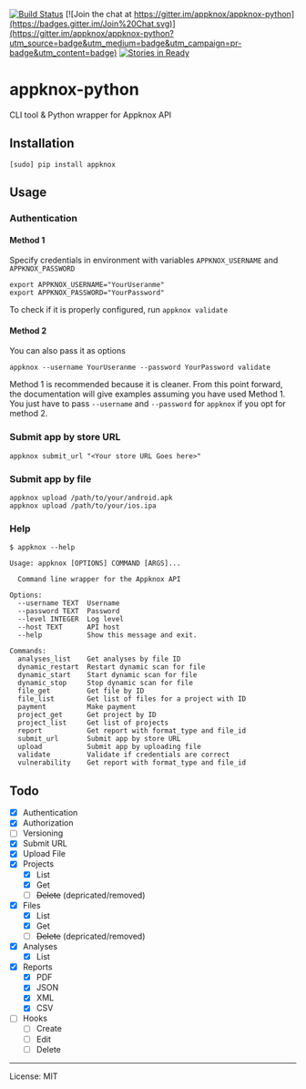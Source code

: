 [![Build Status](https://travis-ci.org/appknox/appknox-python.svg)](https://travis-ci.org/appknox/appknox-python)
[![Join the chat at https://gitter.im/appknox/appknox-python](https://badges.gitter.im/Join%20Chat.svg)](https://gitter.im/appknox/appknox-python?utm_source=badge&utm_medium=badge&utm_campaign=pr-badge&utm_content=badge)
[![Stories in Ready](https://badge.waffle.io/appknox/appknox-python.png?label=ready&title=Ready)](https://waffle.io/appknox/appknox-python)

# appknox-python

CLI tool & Python wrapper for Appknox API

## Installation
```
[sudo] pip install appknox
```

## Usage

### Authentication

#### Method 1

Specify credentials in environment with variables `APPKNOX_USERNAME` and `APPKNOX_PASSWORD`
```
export APPKNOX_USERNAME="YourUseranme"
export APPKNOX_PASSWORD="YourPassword"
```

To check if it is properly configured, run `appknox validate`

#### Method 2

You can also pass it as options

```
appknox --username YourUseranme --password YourPassword validate
```

Method 1 is recommended because it is cleaner. From this point forward, the documentation will give examples assuming you have used Method 1. You just have to pass `--username` and `--password` for `appknox` if you opt for method 2.

### Submit app by store URL

```
appknox submit_url "<Your store URL Goes here>"
```

### Submit app by file

```
appknox upload /path/to/your/android.apk
appknox upload /path/to/your/ios.ipa
```

### Help
```
$ appknox --help

Usage: appknox [OPTIONS] COMMAND [ARGS]...

  Command line wrapper for the Appknox API

Options:
  --username TEXT  Username
  --password TEXT  Password
  --level INTEGER  Log level
  --host TEXT      API host
  --help           Show this message and exit.

Commands:
  analyses_list    Get analyses by file ID
  dynamic_restart  Restart dynamic scan for file
  dynamic_start    Start dynamic scan for file
  dynamic_stop     Stop dynamic scan for file
  file_get         Get file by ID
  file_list        Get list of files for a project with ID
  payment          Make payment
  project_get      Get project by ID
  project_list     Get list of projects
  report           Get report with format_type and file_id
  submit_url       Submit app by store URL
  upload           Submit app by uploading file
  validate         Validate if credentials are correct
  vulnerability    Get report with format_type and file_id
```

## Todo

- [x] Authentication
- [x] Authorization
- [ ] Versioning
- [x] Submit URL
- [x] Upload File
- [x] Projects
    - [x] List
    - [x] Get
    - [ ] ~~Delete~~ (depricated/removed)
- [x] Files
    - [x] List
    - [x] Get
    - [ ] ~~Delete~~ (depricated/removed)
- [x] Analyses
    - [x] List
- [x] Reports
    - [x] PDF
    - [x] JSON
    - [x] XML
    - [x] CSV
- [ ] Hooks
    - [ ] Create
    - [ ] Edit
    - [ ] Delete

---

License: MIT
